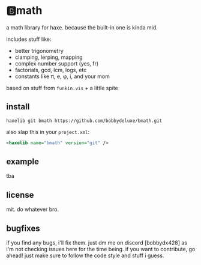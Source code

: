 # 🅱️math

a math library for haxe. because the built-in one is kinda mid.

includes stuff like:
- better trigonometry
- clamping, lerping, mapping
- complex number support (yes, fr)
- factorials, gcd, lcm, logs, etc
- constants like π, e, φ, i, and your mom

based on stuff from `funkin.vis` + a little spite

## install

``` shell
haxelib git bmath https://github.com/bobbydeluxe/bmath.git
```

also slap this in your `project.xml`:

``` xml
<haxelib name="bmath" version="git" />
```

## example

tba

## license

mit. do whatever bro.

## bugfixes

if you find any bugs, i'll fix them. just dm me on discord [bobbydx428] as i'm not checking issues here for the time being.
if you want to contribute, go ahead! just make sure to follow the code style and stuff i guess.
